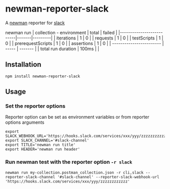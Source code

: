 # newman-reporter-slack

A [newman](https://github.com/postmanlabs/newman) reporter for [slack](https://slack.com/)

newman run
| collection - environment | total | failed  |
|--------------------------|-------|---------|
| iterations               | 1     | 0       |
| requests                 | 1     | 0       |
| testScripts              | 1     | 0       |
| prerequestScripts        | 1     | 0       |
| assertions               | 1     | 0       |
| ------------------------ | ----- | ------- |
| total run duration       | 100ms |         |

## Installation
    npm install newman-reporter-slack

## Usage

### Set the reporter options

Reporter option can be set as environment variables or from reporter options arguments
```
export SLACK_WEBHOOK_URL='https://hooks.slack.com/services/xxx/yyy/zzzzzzzzzzzz'
export SLACK_CHANNEL='#slack-channel'
export TITLE='newman run title'
export HEADER='newman run header'
```

### Run newman test with the reporter option `-r slack`
    newman run my-collection.postman_collection.json -r cli,slack --reporter-slack-channel '#slack-channel' --reporter-slack-webhook-url 'https://hooks.slack.com/services/xxx/yyy/zzzzzzzzzzzz'
